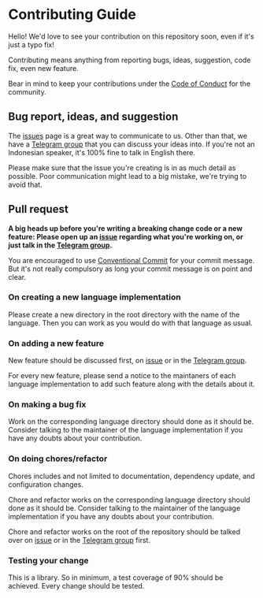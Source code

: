 # Contributing Guide

Hello! We'd love to see your contribution on this repository soon, even if it's just a typo fix!

Contributing means anything from reporting bugs, ideas, suggestion, code fix, even new feature.

Bear in mind to keep your contributions under the [Code of Conduct](./github/CODE_OF_CONDUCT.md) for the community.

## Bug report, ideas, and suggestion

The [issues](https://github.com/teknologi-umum/manusier/issues) page is a great way to communicate to us. Other than that, we have a [Telegram group](https://t.me/teknologi_umum) that you can discuss your ideas into. If you're not an Indonesian speaker, it's 100% fine to talk in English there.

Please make sure that the issue you're creating is in as much detail as possible. Poor communication might lead to a big mistake, we're trying to avoid that.

## Pull request

**A big heads up before you're writing a breaking change code or a new feature: Please open up an [issue](https://github.com/teknologi-umum/manusier/issues) regarding what you're working on, or just talk in the [Telegram group](https://t.me/teknologi_umum).**

You are encouraged to use [Conventional Commit](https://www.conventionalcommits.org/en/v1.0.0-beta.2/) for your commit message. But it's not really compulsory as long your commit message is on point and clear.

### On creating a new language implementation

Please create a new directory in the root directory with the name of the language. Then you can work as you would do with that language as usual.

### On adding a new feature

New feature should be discussed first, on [issue](https://github.com/teknologi-umum/manusier/issues) or in the [Telegram group](https://t.me/teknologi_umum).

For every new feature, please send a notice to the maintaners of each language implementation to add such feature along with the details about it.

### On making a bug fix

Work on the corresponding language directory should done as it should be. Consider talking to the maintainer of the language implementation if you have any doubts about your contribution.

### On doing chores/refactor

Chores includes and not limited to documentation, dependency update, and configuration changes.

Chore and refactor works on the corresponding language directory should done as it should be. Consider talking to the maintainer of the language implementation if you have any doubts about your contribution.

Chore and refactor works on the root of the repository should be talked over on [issue](https://github.com/teknologi-umum/manusier/issues) or in the [Telegram group](https://t.me/teknologi_umum) first.

### Testing your change

This is a library. So in minimum, a test coverage of 90% should be achieved. Every change should be tested.